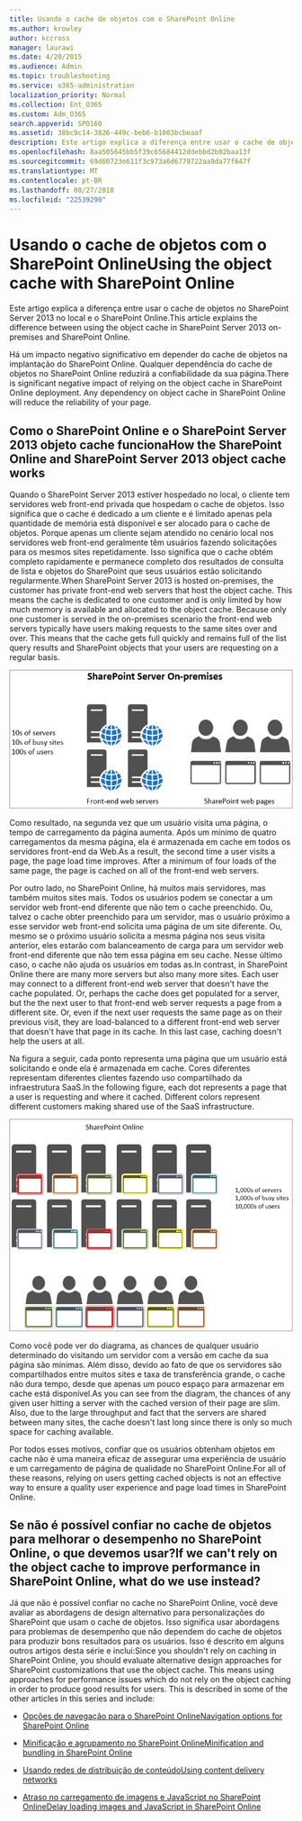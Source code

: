 ```yaml
---
title: Usando o cache de objetos com o SharePoint Online
ms.author: krowley
author: kccross
manager: laurawi
ms.date: 4/20/2015
ms.audience: Admin
ms.topic: troubleshooting
ms.service: o365-administration
localization_priority: Normal
ms.collection: Ent_O365
ms.custom: Adm_O365
search.appverid: SPO160
ms.assetid: 38bc9c14-3826-449c-beb6-b1003bcbeaaf
description: Este artigo explica a diferença entre usar o cache de objetos no SharePoint Server 2013 no local e o SharePoint Online.
ms.openlocfilehash: 8aa505645bb5f39c65684412ddebbd2b02baa13f
ms.sourcegitcommit: 69d60723e611f3c973a6d6779722aa9da77f647f
ms.translationtype: MT
ms.contentlocale: pt-BR
ms.lasthandoff: 08/27/2018
ms.locfileid: "22539290"
---
```

# <a name="using-the-object-cache-with-sharepoint-online"></a><span data-ttu-id="c4faf-103">Usando o cache de objetos com o SharePoint Online</span><span class="sxs-lookup"><span data-stu-id="c4faf-103">Using the object cache with SharePoint Online</span></span>

<span data-ttu-id="c4faf-104">Este artigo explica a diferença entre usar o cache de objetos no SharePoint Server 2013 no local e o SharePoint Online.</span><span class="sxs-lookup"><span data-stu-id="c4faf-104">This article explains the difference between using the object cache in SharePoint Server 2013 on-premises and SharePoint Online.</span></span>
  
<span data-ttu-id="c4faf-p101">Há um impacto negativo significativo em depender do cache de objetos na implantação do SharePoint Online. Qualquer dependência do cache de objetos no SharePoint Online reduzirá a confiabilidade da sua página.</span><span class="sxs-lookup"><span data-stu-id="c4faf-p101">There is significant negative impact of relying on the object cache in SharePoint Online deployment. Any dependency on object cache in SharePoint Online will reduce the reliability of your page.</span></span> 
  
## <a name="how-the-sharepoint-online-and-sharepoint-server-2013-object-cache-works"></a><span data-ttu-id="c4faf-107">Como o SharePoint Online e o SharePoint Server 2013 objeto cache funciona</span><span class="sxs-lookup"><span data-stu-id="c4faf-107">How the SharePoint Online and SharePoint Server 2013 object cache works</span></span>

<span data-ttu-id="c4faf-p102">Quando o SharePoint Server 2013 estiver hospedado no local, o cliente tem servidores web front-end privada que hospedam o cache de objetos. Isso significa que o cache é dedicado a um cliente e é limitado apenas pela quantidade de memória está disponível e ser alocado para o cache de objetos. Porque apenas um cliente sejam atendido no cenário local nos servidores web front-end geralmente têm usuários fazendo solicitações para os mesmos sites repetidamente. Isso significa que o cache obtém completo rapidamente e permanece completo dos resultados de consulta de lista e objetos do SharePoint que seus usuários estão solicitando regularmente.</span><span class="sxs-lookup"><span data-stu-id="c4faf-p102">When SharePoint Server 2013 is hosted on-premises, the customer has private front-end web servers that host the object cache. This means the cache is dedicated to one customer and is only limited by how much memory is available and allocated to the object cache. Because only one customer is served in the on-premises scenario the front-end web servers typically have users making requests to the same sites over and over. This means that the cache gets full quickly and remains full of the list query results and SharePoint objects that your users are requesting on a regular basis.</span></span>
  
![Mostra o tráfego e a carga para servidores front-end da Web locais](media/a0d38b36-4909-4abb-8d4e-4930814bb3de.png)
  
<span data-ttu-id="c4faf-p103">Como resultado, na segunda vez que um usuário visita uma página, o tempo de carregamento da página aumenta. Após um mínimo de quatro carregamentos da mesma página, ela é armazenada em cache em todos os servidores front-end da Web.</span><span class="sxs-lookup"><span data-stu-id="c4faf-p103">As a result, the second time a user visits a page, the page load time improves. After a minimum of four loads of the same page, the page is cached on all of the front-end web servers.</span></span>
  
<span data-ttu-id="c4faf-p104">Por outro lado, no SharePoint Online, há muitos mais servidores, mas também muitos sites mais. Todos os usuários podem se conectar a um servidor web front-end diferente que não tem o cache preenchido. Ou, talvez o cache obter preenchido para um servidor, mas o usuário próximo a esse servidor web front-end solicita uma página de um site diferente. Ou, mesmo se o próximo usuário solicita a mesma página nos seus visita anterior, eles estarão com balanceamento de carga para um servidor web front-end diferente que não tem essa página em seu cache. Nesse último caso, o cache não ajuda os usuários em todas as.</span><span class="sxs-lookup"><span data-stu-id="c4faf-p104">In contrast, in SharePoint Online there are many more servers but also many more sites. Each user may connect to a different front-end web server that doesn't have the cache populated. Or, perhaps the cache does get populated for a server, but the the next user to that front-end web server requests a page from a different site. Or, even if the next user requests the same page as on their previous visit, they are load-balanced to a different front-end web server that doesn't have that page in its cache. In this last case, caching doesn't help the users at all.</span></span>
  
<span data-ttu-id="c4faf-p105">Na figura a seguir, cada ponto representa uma página que um usuário está solicitando e onde ela é armazenada em cache. Cores diferentes representam diferentes clientes fazendo uso compartilhado da infraestrutura SaaS.</span><span class="sxs-lookup"><span data-stu-id="c4faf-p105">In the following figure, each dot represents a page that a user is requesting and where it cached. Different colors represent different customers making shared use of the SaaS infrastructure.</span></span>
  
![Mostra os resultados do cache de objeto no SharePoint Online](media/25d04011-ef83-4cb7-9e04-a6ed490f63c3.png)
  
<span data-ttu-id="c4faf-p106">Como você pode ver do diagrama, as chances de qualquer usuário determinado do visitando um servidor com a versão em cache da sua página são mínimas. Além disso, devido ao fato de que os servidores são compartilhados entre muitos sites e taxa de transferência grande, o cache não dura tempo, desde que apenas um pouco espaço para armazenar em cache está disponível.</span><span class="sxs-lookup"><span data-stu-id="c4faf-p106">As you can see from the diagram, the chances of any given user hitting a server with the cached version of their page are slim. Also, due to the large throughput and fact that the servers are shared between many sites, the cache doesn't last long since there is only so much space for caching available.</span></span>
  
<span data-ttu-id="c4faf-125">Por todos esses motivos, confiar que os usuários obtenham objetos em cache não é uma maneira eficaz de assegurar uma experiência de usuário e um carregamento de página de qualidade no SharePoint Online.</span><span class="sxs-lookup"><span data-stu-id="c4faf-125">For all of these reasons, relying on users getting cached objects is not an effective way to ensure a quality user experience and page load times in SharePoint Online.</span></span>
  
## <a name="if-we-cant-rely-on-the-object-cache-to-improve-performance-in-sharepoint-online-what-do-we-use-instead"></a><span data-ttu-id="c4faf-126">Se não é possível confiar no cache de objetos para melhorar o desempenho no SharePoint Online, o que devemos usar?</span><span class="sxs-lookup"><span data-stu-id="c4faf-126">If we can't rely on the object cache to improve performance in SharePoint Online, what do we use instead?</span></span>

<span data-ttu-id="c4faf-p107">Já que não é possível confiar no cache no SharePoint Online, você deve avaliar as abordagens de design alternativo para personalizações do SharePoint que usam o cache de objetos. Isso significa usar abordagens para problemas de desempenho que não dependem do cache de objetos para produzir bons resultados para os usuários. Isso é descrito em alguns outros artigos desta série e inclui:</span><span class="sxs-lookup"><span data-stu-id="c4faf-p107">Since you shouldn't rely on caching in SharePoint Online, you should evaluate alternative design approaches for SharePoint customizations that use the object cache. This means using approaches for performance issues which do not rely on the object caching in order to produce good results for users. This is described in some of the other articles in this series and include:</span></span>
  
- [<span data-ttu-id="c4faf-130">Opções de navegação para o SharePoint Online</span><span class="sxs-lookup"><span data-stu-id="c4faf-130">Navigation options for SharePoint Online</span></span>](navigation-options-for-sharepoint-online.md)
    
- [<span data-ttu-id="c4faf-131">Minificação e agrupamento no SharePoint Online</span><span class="sxs-lookup"><span data-stu-id="c4faf-131">Minification and bundling in SharePoint Online</span></span>](minification-and-bundling-in-sharepoint-online.md)
    
- [<span data-ttu-id="c4faf-132">Usando redes de distribuição de conteúdo</span><span class="sxs-lookup"><span data-stu-id="c4faf-132">Using content delivery networks</span></span>](using-content-delivery-networks-with-sharepoint-online.md)
    
- [<span data-ttu-id="c4faf-133">Atraso no carregamento de imagens e JavaScript no SharePoint Online</span><span class="sxs-lookup"><span data-stu-id="c4faf-133">Delay loading images and JavaScript in SharePoint Online</span></span>](delay-loading-images-and-javascript-in-sharepoint-online.md)
    


